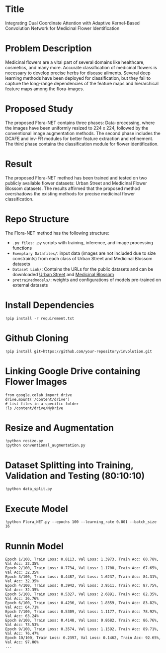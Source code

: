# Title 
Integrating Dual Coordinate Attention with Adaptive Kernel-Based Convolution Network for Medicinal Flower Identification
 
# Problem Description
Medicinal flowers are a vital part of several domains like healthcare, cosmetics, and many more. Accurate classification of medicinal flowers is necessary to develop precise herbs for disease ailments. Several deep learning methods have been deployed for classification, but they fail to capture the long-range dependencies of the feature maps and hierarchical feature maps among the flora-images.

# Proposed Study
The proposed Flora-NET contains three phases: Data-processing, where the images have been uniformly resized to 224 x 224, followed by the conventional image augmentation methods. The second phase includes the DCAFE and inv-FR modules for better feature extraction and refinement. The third phase contains the classification module for flower identification.

# Result
The proposed Flora-NET method has been trained and tested on two publicly available flower datasets: Urban Street and Medicinal Flower Blossom datasets. The results affirmed that the proposed method overshadows the existing methods for precise medicinal flower classification.

# Repo Structure
The Flora-NET method has the following structure:
- `.py files`: `.py` scripts with training, inference, and image processing functions
- `Exemplary Datafiles/`: input data (images are not included due to size constraints) from each class of Urban Street and Medicinal Blossom datasets
- `Dataset Link/`: Contains the URLs for the public datasets and can be downloaded  [Urban Street](https://www.sciencedirect.com/science/article/pii/S0168169923002405) and [Medicinal Blossom](https://www.sciencedirect.com/science/article/pii/S0168169923002405)
- `pretrainedmodels/`: weights and configurations of models pre-trained on external datasets

# Install Dependencies
```
!pip install -r requirement.txt
```
# Github Cloning
```
!pip install git+https://github.com/your-repository/involution.git
```

# Linking Google Drive containing Flower Images 
```
from google.colab import drive
drive.mount('/content/drive')
# List files in a specific folder
!ls /content/drive/MyDrive
```

# Resize and Augmentation
```
!python resize.py
!python conventional_augmentation.py
```

# Dataset Splitting into Training, Validation and Testing (80:10:10)
```
!python data_split.py
```
# Execute Model
```
!python Flora_NET.py --epochs 100 --learning_rate 0.001 --batch_size 16
```

# Runnin Model
```
Epoch 1/100, Train Loss: 0.8113, Val Loss: 1.3973, Train Acc: 60.78%, Val Acc: 32.35%
Epoch 2/100, Train Loss: 0.7734, Val Loss: 1.1708, Train Acc: 67.65%, Val Acc: 32.35%
Epoch 3/100, Train Loss: 0.4487, Val Loss: 1.6237, Train Acc: 84.31%, Val Acc: 32.35%
Epoch 4/100, Train Loss: 0.3942, Val Loss: 3.9511, Train Acc: 87.75%, Val Acc: 32.35%
Epoch 5/100, Train Loss: 0.5327, Val Loss: 2.6891, Train Acc: 82.35%, Val Acc: 36.76%
Epoch 6/100, Train Loss: 0.4236, Val Loss: 1.8359, Train Acc: 83.82%, Val Acc: 64.71%
Epoch 7/100, Train Loss: 0.5309, Val Loss: 1.1177, Train Acc: 78.92%, Val Acc: 63.24%
Epoch 8/100, Train Loss: 0.4148, Val Loss: 0.8682, Train Acc: 86.76%, Val Acc: 73.53%
Epoch 9/100, Train Loss: 0.3574, Val Loss: 1.1592, Train Acc: 89.71%, Val Acc: 76.47%
Epoch 10/100, Train Loss: 0.2397, Val Loss: 0.1462, Train Acc: 92.65%, Val Acc: 97.06%
...
```
